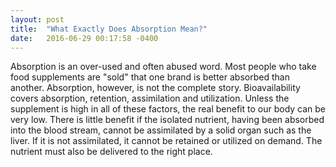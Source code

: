 ```yaml
---
layout: post
title:  "What Exactly Does Absorption Mean?"
date:   2016-06-29 00:17:58 -0400
---
```


Absorption is an over-used and often abused word. Most people who take food supplements are "sold" that one brand is better absorbed than another. Absorption, however, is not the complete story. Bioavailability covers absorption, retention, assimilation and utilization. Unless the supplement is high in all of these factors, the real benefit to our body can be very low. There is little benefit if the isolated nutrient, having been absorbed into the blood stream, cannot be assimilated by a solid organ such as the liver. If it is not assimilated, it cannot be retained or utilized on demand. The nutrient must also be delivered to the right place.
